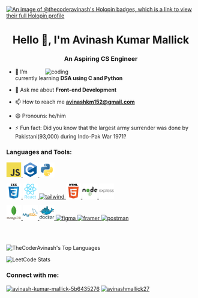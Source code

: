 [![An image of @thecoderavinash's Holopin badges, which is a link to view their full Holopin profile](https://holopin.me/thecoderavinash)](https://holopin.io/@thecoderavinash)

<h1 align="center">Hello 👋, I'm Avinash Kumar Mallick</h1>
<h3 align="center">An Aspiring CS Engineer</h3>
<img align="right" alt="coding" width= "400" src= "https://cdn.dribbble.com/users/1187836/screenshots/6539429/programer.gif">

- 🌱 I’m currently learning **DSA using C and Python**

- 💬 Ask me about **Front-end Development**

- 📫 How to reach me **avinashkm152@gmail.com**
- 😄 Pronouns: he/him

- ⚡ Fun fact: Did you know that the largest army surrender was done by Pakistani(93,000) during Indo-Pak War 1971?



<h3 align="left">Languages and Tools:</h3>

<p align="left">
  <a href="https://developer.mozilla.org/en-US/docs/Web/JavaScript" target="_blank" rel="noreferrer"> <img src="https://raw.githubusercontent.com/devicons/devicon/master/icons/javascript/javascript-original.svg" alt="javascript" width="40" height="40"/> </a> 
  <a href="https://www.cprogramming.com/" target="_blank" rel="noreferrer"> <img src="https://raw.githubusercontent.com/devicons/devicon/master/icons/c/c-original.svg" alt="c" width="40" height="40"/> </a>  
  <a href="https://www.python.org" target="_blank" rel="noreferrer"> <img src="https://raw.githubusercontent.com/devicons/devicon/master/icons/python/python-original.svg" alt="python" width="40" height="40"/> </a> 

  <a href="https://www.w3schools.com/css/" target="_blank" rel="noreferrer"> <img src="https://raw.githubusercontent.com/devicons/devicon/master/icons/css3/css3-original-wordmark.svg" alt="css3" width="40" height="40"/> </a>
  <a href="https://reactjs.org/" target="_blank" rel="noreferrer"> <img src="https://raw.githubusercontent.com/devicons/devicon/master/icons/react/react-original-wordmark.svg" alt="react" width="40" height="40"/> </a> 
  <a href="https://tailwindcss.com/" target="_blank" rel="noreferrer"> <img src="https://www.vectorlogo.zone/logos/tailwindcss/tailwindcss-icon.svg" alt="tailwind" width="40" height="40"/> </a>
 <a href="https://www.w3.org/html/" target="_blank" rel="noreferrer"> <img src="https://raw.githubusercontent.com/devicons/devicon/master/icons/html5/html5-original-wordmark.svg" alt="html5" width="40" height="40"/> </a> 
<a href="https://nodejs.org" target="_blank" rel="noreferrer"> <img src="https://raw.githubusercontent.com/devicons/devicon/master/icons/nodejs/nodejs-original-wordmark.svg" alt="nodejs" width="40" height="40"/> </a>
<a href="https://expressjs.com" target="_blank" rel="noreferrer"> <img src="https://raw.githubusercontent.com/devicons/devicon/master/icons/express/express-original-wordmark.svg" alt="express" width="40" height="40"/> </a>
 
<a href="https://www.mongodb.com/" target="_blank" rel="noreferrer"> <img src="https://raw.githubusercontent.com/devicons/devicon/master/icons/mongodb/mongodb-original-wordmark.svg" alt="mongodb" width="40" height="40"/> </a><a href="https://www.mysql.com/" target="_blank" rel="noreferrer"> <img src="https://raw.githubusercontent.com/devicons/devicon/master/icons/mysql/mysql-original-wordmark.svg" alt="mysql" width="40" height="40"/> </a>  <a href="https://www.docker.com/" target="_blank" rel="noreferrer"> <img src="https://raw.githubusercontent.com/devicons/devicon/master/icons/docker/docker-original-wordmark.svg" alt="docker" width="40" height="40"/> </a> <a href="https://www.figma.com/" target="_blank" rel="noreferrer"> <img src="https://www.vectorlogo.zone/logos/figma/figma-icon.svg" alt="figma" width="40" height="40"/> </a> <a href="https://www.framer.com/" target="_blank" rel="noreferrer"> <img src="https://www.vectorlogo.zone/logos/framer/framer-icon.svg" alt="framer" width="40" height="40"/> </a>
<a href="https://postman.com" target="_blank" rel="noreferrer"> <img src="https://www.vectorlogo.zone/logos/getpostman/getpostman-icon.svg" alt="postman" width="40" height="40"/> </a> 

<br></br>
<!--- [![trophy](https://github-profile-trophy.vercel.app/?username=TheCoderAvinash&row=3&column=4&theme=juicyfresh)]([https://github.com/lucthienphong1120/github-trophies])
  
 [![trophy](https://github-profile-trophy.vercel.app/?username=TheCoderAvinash&theme=gruvbox&row=3&column=4&no-frame=true)](https://github.com/ryo-ma/github-profile-trophy)-->
 
![TheCoderAvinash's Top Languages](https://github-readme-stats.vercel.app/api/top-langs/?username=TheCoderAvinash&theme=gruvbox&show_icons=true&hide_border=true&layout=compact)

<!---![](https://komarev.com/ghpvc/?username=TheCoderAvinash)

![TheCoderAvinash's Stats](https://github-readme-stats.vercel.app/api?username=TheCoderAvinash&theme=gruvbox&show_icons=true&hide_border=true&count_private=true)

[![TheCoderAvinash's Streak](https://github-readme-streak-stats.herokuapp.com?user=TheCoderAvinash)](https://git.io/streak-stats)--->

![LeetCode Stats](https://leetcard.jacoblin.cool/avinashmallick272?theme=dark&font=Reem%20Kufi)

<h3 align="left">Connect with me:</h3>
<p align="left">
<a href="https://linkedin.com/in/avinash-kumar-mallick-5b6435276" target="blank"><img align="center" src="https://raw.githubusercontent.com/rahuldkjain/github-profile-readme-generator/master/src/images/icons/Social/linked-in-alt.svg" alt="avinash-kumar-mallick-5b6435276" height="30" width="40" /></a>
<a href="https://instagram.com/avinashmallick27" target="blank"><img align="center" src="https://raw.githubusercontent.com/rahuldkjain/github-profile-readme-generator/master/src/images/icons/Social/instagram.svg" alt="avinashmallick27" height="30" width="40" /></a>
<!--<a href="https://www.hackerrank.com/avinashkm152" target="blank"><img align="center" src="https://raw.githubusercontent.com/rahuldkjain/github-profile-readme-generator/master/src/images/icons/Social/hackerrank.svg" alt="avinashkm152" height="30" width="40" /></a>--> 
</p> 
